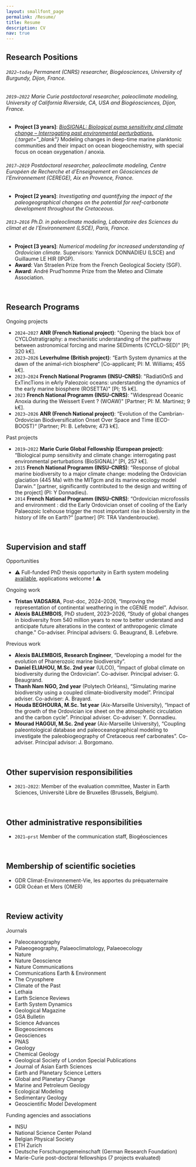 ```yaml
---
layout: smallfont_page
permalink: /Resume/
title: Resume
description: CV
nav: true
---
```


## Research Positions

###### `2022–today` Permanent (CNRS) researcher, Biogéosciences, University of Burgundy, Dijon, France.

###### `2019–2022` Marie Curie postdoctoral researcher, paleoclimate modeling, University of California Riverside, CA, USA and Biogéosciences, Dijon, France.
- __Project [3 years]__: <i>[BioSIGNAL: Biological pump sensitivity and climate change – Interrogating past environmental perturbations.](https://alexpohl.github.io/BioSIGNAL/){:target="\_blank"}</i> Modeling changes in deep-time marine planktonic communities and their impact on ocean biogeochemistry, with special focus on ocean oxygenation / anoxia.

###### `2017–2019` Postdoctoral researcher, paleoclimate modeling, Centre Européen de Recherche et d’Enseignement en Géosciences de l’Environnement (CEREGE), Aix en Provence, France.
- __Project [2 years]__: <i>Investigating and quantifying the impact of the paleogeographical changes on the potential for reef-carbonate development throughout the Cretaceous.</i>

###### `2013–2016` Ph.D. in paleoclimate modeling, Laboratoire des Sciences du climat et de l’Environnement (LSCE), Paris, France.
- __Project [3 years]__: <i>Numerical modeling for increased understanding of Ordovician climate.</i> Supervisors: Yannick DONNADIEU (LSCE) and Guillaume LE HIR (IPGP).
- __Award__: Van Straelen Prize from the French Geological Society (SGF).
- __Award__: André Prud’homme Prize from the Meteo and Climate Association.

<p>&nbsp;</p>

## Research Programs

Ongoing projects

- `2024–2027` __ANR (French National project)__: "Opening the black box of CYCLOstratigraphy: a mechanistic understanding of the pathway between astronomical forcing and marine SEDiments (CYCLO-SED)" [PI; 320 k€].
- `2023–2026`  __Leverhulme (British project)__: “Earth System dynamics at the dawn of the animal-rich biosphere“ [Co-applicant; PI: M. Williams; 455 k€].
- `2023–2024` __French National Programm (INSU-CNRS)__: "RadiatiOnS and ExTincTions in eArly Paleozoic oceans: understanding the dynamics of the early marine biosphere (ROSETTA)" [PI; 15 k€].
- `2023` __French National Programm (INSU-CNRS)__: "Widespread Oceanic Anoxia during the Weissert Event ? (WOAW)" [Partner; PI: M. Martinez; 9 k€].
- `2023–2026`  __ANR (French National project)__: “Evolution of the Cambrian-Ordovician Biodiversification Onset Over Space and Time (ECO-BOOST)“ [Partner; PI: B. Lefebvre; 473 k€].

Past projects

- `2019–2022`  __Marie Curie Global Fellowship (European project)__: “Biological pump sensitivity and climate change: interrogating past environmental perturbations (BioSIGNAL)“ [PI, 257 k€].
- `2015`  __French National Programm (INSU-CNRS)__: “Response of global marine biodiversity to a major climate change: modeling the Ordovician glaciation (445 Ma) with the MITgcm and its marine ecology model Darwin.“ [partner, significantly contributed to the design and writting of the project] (PI: Y Donnadieu).
- `2014` __French National Programm (INSU-CNRS)__: “Ordovician microfossils and environment : did the Early Ordovician onset of cooling of the Early Palaeozoic Icehouse trigger the most important rise in biodiversity in the history of life on Earth?“ [partner] (PI: TRA Vandenbroucke).

<p>&nbsp;</p>

## Supervision and staff

Opportunities

- ⚠️  Full-funded PhD thesis opportunity in Earth system modeling  [available](/assets/data/PhD_thesis_position_in_ESM_Dijon_France_Pohl_Puceat.pdf), applications welcome ! ⚠️

Ongoing work

- __Tristan VADSARIA__, Post-doc, 2024–2026, “Improving the representation of continental weathering in the cGENIE model". Advisor.
- __Alexis BALEMBOIS__, PhD student, 2023–2026, “Study of global changes in biodiversity from 540 million years to now to better understand and anticipate future alterations in the context of anthropogenic climate change." Co-adviser. Principal advisers: G. Beaugrand, B. Lefebvre.

Previous work

- __Alexis BALEMBOIS, Research Engineer__, “Developing a model for the evolution of Phanerozoic marine biodiversity”.
- __Daniel ELIAHOU, M.Sc. 2nd year__ (ULCO), “Impact of global climate on biodiversity during the Ordovician”. Co-adviser. Principal adviser: G. Beaugrand.
- __Thanh Nam NGO, 2nd year__ (Polytech Orléans), “Simulating marine biodiversity using a coupled climate-biodiversity model”. Principal adviser. Co-adviser: A. Brayard.
- __Houda BEGHOURA, M.Sc. 1st year__ (Aix-Marseille University), “Impact of the growth of the Ordovician ice sheet on the atmospheric circulation and the carbon cycle”. Principal adviser. Co-adviser: Y. Donnadieu. 
- __Mourad HAGGUI, M.Sc. 2nd year__ (Aix-Marseille University), “Coupling paleontological database and paleoceanographical modeling to investigate the paleobiogeography of Cretaceous reef carbonates”. Co-adviser. Principal advisor: J. Borgomano.

<p>&nbsp;</p>

<h2>Other supervision responsibilities</h2>

- `2021–2022`: Member of the evaluation committee, Master in Earth Sciences,  Université Libre de Bruxelles (Brussels, Belgium).

<p>&nbsp;</p>

<h2>Other administrative responsibilities</h2>

- `2021–prst` Member of the communication staff, Biogéosciences 

<p>&nbsp;</p>

<h2>Membership of scientific societies</h2>

- GDR Climat-Environnement-Vie, les apportes du préquaternaire
- GDR Océan et Mers (OMER)

<p>&nbsp;</p>

<h2>Review activity</h2>

Journals

<ul>
<li>Paleoceanography</li>
<li>Palaeogeography, Palaeoclimatology, Palaeoecology</li>
<li>Nature</li>
<li>Nature Geoscience</li>
<li>Nature Communications</li>
<li>Communications Earth & Environment</li>
<li>The Cryosphere</li>
<li>Climate of the Past</li>
<li>Lethaia</li>
<li>Earth Science Reviews</li>
<li>Earth System Dynamics</li>
<li>Geological Magazine</li>
<li>GSA Bulletin</li>
<li>Science Advances</li>
<li>Biogeosciences</li>
<li>Geosciences</li>
<li>PNAS</li>
<li>Geology</li>
<li>Chemical Geology</li>
<li>Geological Society of London Special Publications</li>
<li>Journal of Asian Earth Sciences</li>
<li>Earth and Planetary Science Letters</li>
<li>Global and Planetary Change</li>
<li>Marine and Petroleum Geology</li>
<li>Ecological Modeling</li>
<li>Sedimentary Geology</li>
<li>Geoscientific Model Development</li>
</ul>

Funding agencies and associations

<ul>
<li>INSU</li>
<li>National Science Center Poland</li>
<li>Belgian Physical Society</li>
<li>ETH Zurich</li>
<li>Deutsche Forschungsgemeinschaft (German Research Foundation)</li>
<li>Marie-Curie post-doctoral fellowships (7 projects evaluated)</li>

</ul>
